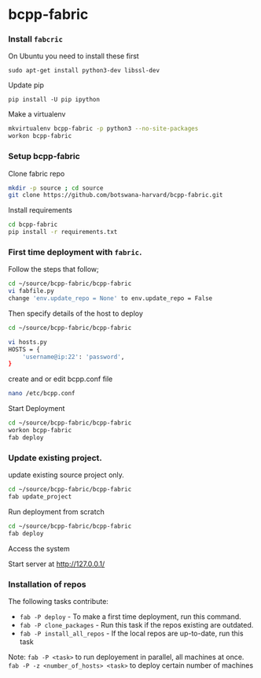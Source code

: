 # bcpp-fabric

### Install `fabcric`

On Ubuntu you need to install these first

    sudo apt-get install python3-dev libssl-dev

Update pip

    pip install -U pip ipython

Make a virtualenv 
```bash
mkvirtualenv bcpp-fabric -p python3 --no-site-packages
workon bcpp-fabric
```
### Setup bcpp-fabric

Clone fabric repo

```bash
mkdir -p source ; cd source
git clone https://github.com/botswana-harvard/bcpp-fabric.git
```
Install requirements

```bash
cd bcpp-fabric
pip install -r requirements.txt
```

### First time deployment with `fabric`.

Follow the steps that follow;

```bash
cd ~/source/bcpp-fabric/bcpp-fabric
vi fabfile.py 
change 'env.update_repo = None' to env.update_repo = False
```

Then specify details of the host to deploy

```bash
cd ~/source/bcpp-fabric/bcpp-fabric

vi hosts.py
HOSTS = {
    'username@ip:22': 'password',
}

```
create and or edit bcpp.conf file

```bash
nano /etc/bcpp.conf

```

Start Deployment

```bash
cd ~/source/bcpp-fabric/bcpp-fabric
workon bcpp-fabric
fab deploy

```
### Update existing project.

update existing source project only.

```bash
cd ~/source/bcpp-fabric/bcpp-fabric
fab update_project
```
Run deployment from scratch

```bash
cd ~/source/bcpp-fabric/bcpp-fabric
fab deploy
```
Access the system

Start server at http://127.0.0.1/


### Installation of repos

The following tasks contribute:
* `fab -P deploy`  - To make a first time deployment, run this command.
* `fab -P clone_packages` - Run this task if the repos existing are outdated.
* `fab -P install_all_repos` - If the local repos are up-to-date, run this task

Note:
`fab -P <task>` to run deployement in parallel, all machines at once.
`fab -P -z <number_of_hosts> <task>` to deploy certain number of machines
